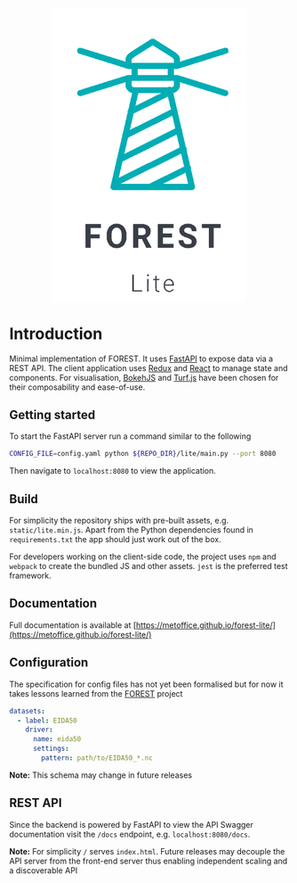 
<p align="center">
<img src="https://raw.githubusercontent.com/MetOffice/forest-lite/master/logo_transparent_cropped.png"
        width="350px" align="center" alt="FOREST-lite">
</p>

# Introduction

Minimal implementation of FOREST. It uses [FastAPI](https://fastapi.tiangolo.com/) to expose data via
a REST API. The client application uses [Redux](https://redux.js.org/) and [React](https://reactjs.org/) to manage
state and components. For visualisation, [BokehJS](https://docs.bokeh.org/en/latest/docs/dev_guide/bokehjs.html)
and [Turf.js](https://turfjs.org/) have been chosen for their composability and ease-of-use.

## Getting started

To start the FastAPI server run a command similar to the following

```sh
CONFIG_FILE=config.yaml python ${REPO_DIR}/lite/main.py --port 8080
```

Then navigate to `localhost:8080` to view the application.

## Build

For simplicity the repository ships with pre-built assets, e.g. `static/lite.min.js`. Apart from the Python dependencies found in `requirements.txt` the app should just work out of the box.

For developers working on the client-side code, the project uses `npm` and `webpack` to create the bundled JS and other assets. `jest` is the preferred test framework.

## Documentation

Full documentation is available at [https://metoffice.github.io/forest-lite/](https://metoffice.github.io/forest-lite/)

## Configuration

The specification for config files has not yet been formalised but
for now it takes lessons learned from the [FOREST](https://github.com/MetOffice/forest) project

```yaml
datasets:
  - label: EIDA50
    driver:
      name: eida50
      settings:
        pattern: path/to/EIDA50_*.nc
```

**Note:** This schema may change in future releases

## REST API

Since the backend is powered by FastAPI to view the API Swagger documentation visit the `/docs` endpoint, e.g. `localhost:8080/docs`.

**Note:** For simplicity `/` serves `index.html`. Future releases may decouple the API server from the front-end server thus enabling independent scaling and a discoverable API
